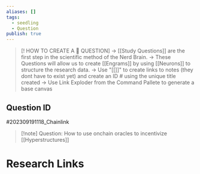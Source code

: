 ```yaml
---
aliases: []
tags:
  - seedling
  - Question
publish: true
---
```

>[! HOW TO CREATE A 🧠 QUESTION] 
>-> [[Study Questions]] are the first step in the scientific method of the Nerd Brain.
-> These Questions will allow us to create [[Engrams]] by using [[Neurons]] to structure the research data.
-> Use "[[]]" to create links to notes (they dont have to exist yet) and create an ID # using the unique title created
> -> Use Link Exploder from the Command Pallete to generate a base canvas

## Question ID

#202309191118_Chainlink

>[!note] Question:
>How to use onchain oracles to incentivize [[Hyperstructures]]

# Research Links

